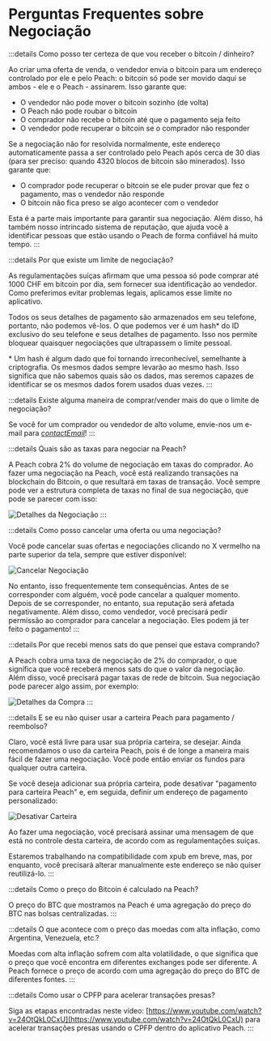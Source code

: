 # Perguntas Frequentes sobre Negociação

:::details Como posso ter certeza de que vou receber o bitcoin / dinheiro?

Ao criar uma oferta de venda, o vendedor envia o bitcoin para um endereço controlado por ele e pelo Peach: o bitcoin só pode ser movido daqui se ambos - ele e o Peach - assinarem. Isso garante que:

- O vendedor não pode mover o bitcoin sozinho (de volta)
- O Peach não pode roubar o bitcoin
- O comprador não recebe o bitcoin até que o pagamento seja feito
- O vendedor pode recuperar o bitcoin se o comprador não responder

Se a negociação não for resolvida normalmente, este endereço automaticamente passa a ser controlado pelo Peach após cerca de 30 dias (para ser preciso: quando 4320 blocos de bitcoin são minerados). Isso garante que:

- O comprador pode recuperar o bitcoin se ele puder provar que fez o pagamento, mas o vendedor não responde
- O bitcoin não fica preso se algo acontecer com o vendedor

Esta é a parte mais importante para garantir sua negociação. Além disso, há também nosso intrincado sistema de reputação, que ajuda você a identificar pessoas que estão usando o Peach de forma confiável há muito tempo.
:::

:::details Por que existe um limite de negociação?

As regulamentações suíças afirmam que uma pessoa só pode comprar até 1000 CHF em bitcoin por dia, sem fornecer sua identificação ao vendedor. Como preferimos evitar problemas legais, aplicamos esse limite no aplicativo.

Todos os seus detalhes de pagamento são armazenados em seu telefone, portanto, não podemos vê-los. O que podemos ver é um hash\* do ID exclusivo do seu telefone e seus detalhes de pagamento. Isso nos permite bloquear quaisquer negociações que ultrapassem o limite pessoal.

\* Um hash é algum dado que foi tornando irreconhecível, semelhante à criptografia. Os mesmos dados sempre levarão ao mesmo hash. Isso significa que não sabemos quais são os dados, mas seremos capazes de identificar se os mesmos dados forem usados duas vezes.
:::

:::details Existe alguma maneira de comprar/vender mais do que o limite de negociação?

Se você for um comprador ou vendedor de alto volume, envie-nos um e-mail para [$contactEmail$](mailto:$contactEmail$)!
:::

:::details Quais são as taxas para negociar na Peach?

A Peach cobra 2% do volume de negociação em taxas do comprador. Ao fazer uma negociação na Peach, você está realizando transações na blockchain do Bitcoin, o que resultará em taxas de transação. Você sempre pode ver a estrutura completa de taxas no final de sua negociação, que pode se parecer com isso:

![Detalhes da Negociação](/img/faq/trading/TradeBreakdowns.png)
:::

:::details Como posso cancelar uma oferta ou uma negociação?

Você pode cancelar suas ofertas e negociações clicando no X vermelho na parte superior da tela, sempre que estiver disponível:

![Cancelar Negociação](/img/faq/trading/cancel.png)

No entanto, isso frequentemente tem consequências. Antes de se corresponder com alguém, você pode cancelar a qualquer momento. Depois de se corresponder, no entanto, sua reputação será afetada negativamente. Além disso, como vendedor, você precisará pedir permissão ao comprador para cancelar a negociação. Eles podem já ter feito o pagamento!
:::

:::details Por que recebi menos sats do que pensei que estava comprando?

A Peach cobra uma taxa de negociação de 2% do comprador, o que significa que você receberá menos sats do que o valor da negociação. Além disso, você precisará pagar taxas de rede de bitcoin. Sua negociação pode parecer algo assim, por exemplo:

![Detalhes da Compra](/img/faq/trading/TradeBreakdownBuy.png)
:::

:::details E se eu não quiser usar a carteira Peach para pagamento / reembolso?

Claro, você está livre para usar sua própria carteira, se desejar. Ainda recomendamos o uso da carteira Peach, pois é de longe a maneira mais fácil de fazer uma negociação. Você pode então enviar os fundos para qualquer outra carteira.

Se você deseja adicionar sua própria carteira, pode desativar "pagamento para carteira Peach" e, em seguida, definir um endereço de pagamento personalizado:

![Desativar Carteira](/img/faq/trading/disablewallet.png)

Ao fazer uma negociação, você precisará assinar uma mensagem de que está no controle desta carteira, de acordo com as regulamentações suíças.

Estaremos trabalhando na compatibilidade com xpub em breve, mas, por enquanto, você precisará alterar manualmente este endereço se não quiser reutilizá-lo.
:::

:::details Como o preço do Bitcoin é calculado na Peach?

O preço do BTC que mostramos na Peach é uma agregação do preço do BTC nas bolsas centralizadas.
:::

:::details O que acontece com o preço das moedas com alta inflação, como Argentina, Venezuela, etc.?

Moedas com alta inflação sofrem com alta volatilidade, o que significa que o preço que você encontra em diferentes exchanges pode ser diferente. A Peach fornece o preço de acordo com uma agregação do preço do BTC de diferentes fontes.
:::

:::details Como usar o CPFP para acelerar transações presas?

Siga as etapas encontradas neste vídeo: [https://www.youtube.com/watch?v=24OtQkL0CxU](https://www.youtube.com/watch?v=24OtQkL0CxU) para acelerar transações presas usando o CPFP dentro do aplicativo Peach.
:::
